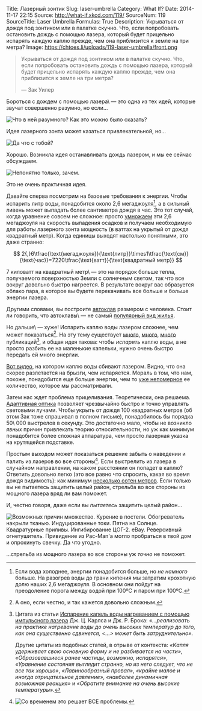 Title: Лазерный зонтик
Slug: laser-umbrella
Category: What If?
Date: 2014-11-17 22:15
Source: http://what-if.xkcd.com/119/
SourceNum: 119
SourceTitle: Laser Umbrella
Formulas: True
Description: Укрываться от дождя под зонтиком или в палатке скучно. Что, если попробовать остановить дождь с помощью лазера, который будет прицельно испарять каждую каплю прежде, чем она приблизится к земле на три метра?
Image: https://chtoes.li/uploads/119-laser-umbrella/front.png

> Укрываться от дождя под зонтиком или в палатке скучно. Что, если попробовать остановить дождь с помощью лазера, который будет прицельно испарять каждую каплю прежде, чем она приблизится к земле на три метра?
>
> — Зак Уилер

Бороться с дождем с помощью лазера\ — это одна из тех идей, которые звучат совершенно разумно, но если…

![](/uploads/119-laser-umbrella/no_ru.png "Что в ней разумного? Как это можно было сказать?")

Идея лазерного зонта может казаться привлекательной, но…

![](/uploads/119-laser-umbrella/no2_ru.png "Да что с тобой?")

Хорошо. Возникла идея останавливать дождь лазером, и мы ее сейчас обсуждаем.

![](/uploads/119-laser-umbrella/ok_ru.png "Непонятно только, зачем.")

Это не очень практичная идея.

Давайте сперва посмотрим на базовые требования к энергии. Чтобы испарить литр воды, понадобится около 2,6 мегаджоуля[^1], а в сильный ливень может выпадать более сантиметра дождя в час. Это тот случай, когда уравнение совсем не сложное: просто [умножаем][1] эти 2,6 мегаджоуля на скорость выпадения осадков и получаем необходимую для работы лазерного зонта мощность (в ваттах на укрытый от дождя квадратный метр). Когда единицы выходят настолько понятными, это даже странно:

$$ 2{,}6\tfrac{\text{мегаджоуля}}{\text{литр}}\times1\tfrac{\text{см}}{\text{час}}=7220\tfrac{\text{ватт}}{\text{квадратный метр}} $$

[^1]: Если вода холоднее, энергии понадобится больше, но *не намного* больше. На разогрев воды до грани кипения мы затратим крохотную долю наших 2,6 мегаджоуля. В основном они пойдут на преодоление порога между водой при 100ºC и паром при 100ºC.

7 киловатт на квадратный метр\ — это на порядок больше тепла, получаемого поверхностью Земли с солнечным светом, так что все вокруг довольно быстро нагреется. В результате вокруг вас образуется облако пара, в которое вы будете перекачивать все больше и больше энергии лазера.

Другими словами, вы построите [автоклав][2] размером с человека. Стоит ли говорить, что автоклавы\ — не самый [популярный вид жилья][3].

Но дальше\ — хуже! Испарить каплю воды лазером сложнее, чем может показаться[^2]. На эту тему существует [много][4], [много][5], [много][6] публикаций[^3], и общая идея такова: чтобы *испарить* каплю воды, а не просто разбить ее на маленькие капельки, нужно очень быстро передать ей много энергии.

[^2]: А оно, если честно, и так кажется довольно сложным.
[^3]:
    Цитата из статьи [Испарение капель воды нагреванием с помощью импульсного лазера][7] Дж. Ц. Карлса и Дж. Р. Брока: *«…реализовать на практике нагревание воды до очень высоких температур до того, как она существенно сдвинется, <…> может быть затруднительно»*.

    Другие цитаты из подобных статей, в отрыве от контекста: *«Капля удерживает свою основную форму и не разбивается на части»*, *«Образовавшиеся ранее частицы, возможно, испарятся»*, *«Уравнение состояния выглядит странно, но из него следует, что не все так хорошо»*, *«Лавинообразный провал»*, *«крайне малое и иногда отрицательное давление»*, *«наиболее динамичная возможная реакция»* и *«Обратите внимание на очень высокие температуры»*.

[Вот видео][8], на котором каплю воды сбивают лазером. Видно, что она скорее разлетается на брызги, чем испаряется. Мораль в том, что нам, похоже, понадобится еще больше энергии, чем то [уже непомерное][9] ее количество, которое мы рассматривали.

Затем нас ждет проблема прицеливания. Теоретически, она решаема. [Адаптивная оптика][10] позволяет чрезвычайно быстро и точно управлять световыми лучами. Чтобы укрыть от дождя 100 квадратных метров (об этом Зак тоже спрашивал в полном письме), понадобилось бы порядка 50\ 000 выстрелов в секунду. Это достаточно мало, чтобы не возникло *явных* причин привлекать теорию относительности, но уж как минимум понадобится более сложная аппаратура, чем просто лазерная указка на крутящейся подставке.

Простым выходом может показаться решение забыть о наведении и палить из лазеров во все стороны[^4]. Если выстрелить из лазера в случайном направлении, на каком расстоянии он попадет в каплю? Ответить довольно легко (это все равно что спросить, какая во время дождя видимость): как минимум [несколько сотен метров][11]. Если только вы не пытаетесь защитить целый район, стрельба во все стороны из мощного лазера вряд ли вам поможет.

[^4]: ![](/uploads/119-laser-umbrella/years_ru.png "Со временем это решает ВСЕ проблемы.")

И, честно говоря, даже если вы *пытаетесь* защитить целый район…

![](/uploads/119-laser-umbrella/lasers_ru.png "Возможных причин множество. Курение в постели. Обогреватель накрыли тканью. Индуцированные токи. Пятна на Солнце. Квадратурные приливы. Ингибирование ЦОГ-2. eBay. Реверсивный огнетушитель. Привидение из Pac-Man\'а могло пробраться в твой дом и опрокинуть свечку. Да что угодно.")

…стрельба из мощного лазера во все стороны уж *точно* не поможет.

[1]: http://www.wolframalpha.com/input/?i=2.6+megajoules%2Fliter+*+1+cm%2Fhour

[2]: https://ru.wikipedia.org/wiki/Автоклав

[3]: http://boston.craigslist.org/search/hhh?sort=rel&query=autoclave+you+can+live+in

[4]: http://www.opticsinfobase.org/ao/abstract.cfm?uri=ao-24-11-1631

[5]: http://pubs.rsc.org/en/Content/ArticleLanding/2003/CP/b210609d#!divAbstract

[6]: http://authors.library.caltech.edu/10136/1/SAGao84.pdf

[7]: http://dx.doi.org/10.1080/02786828708959148

[8]: https://www.youtube.com/watch?v=bRbHDtPbHe0

[9]: https://ru.wikipedia.org/wiki/Автоклав

[10]: https://ru.wikipedia.org/wiki/Адаптивная_оптика

[11]: http://www.researchgate.net/publication/258316669_Review_of_the_mechanisms_of_visibility_reduction_by_rain_and_wet_road/links/00b7d527b4f9da2560000000
